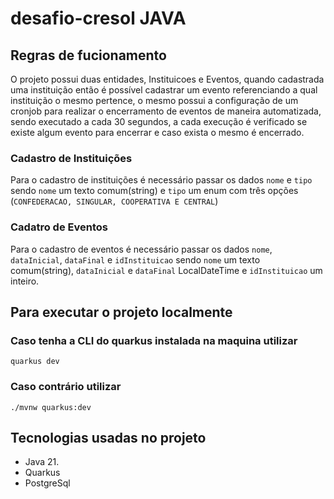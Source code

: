 # desafio-cresol JAVA

## Regras de fucionamento

O projeto possui duas entidades, Instituicoes e Eventos, quando cadastrada uma instituição então 
é possível cadastrar um evento referenciando a qual instituição o mesmo pertence, o mesmo possui a configuração de um cronjob para 
realizar o encerramento de eventos de maneira automatizada, sendo executado a cada 30 segundos, a cada execução é verificado se 
existe algum evento para encerrar e caso exista o mesmo é encerrado.

### Cadastro de Instituições

Para o cadastro de instituições é necessário passar os dados `nome` e `tipo` 
sendo `nome` um texto comum(string) e `tipo` um enum com três opções (`CONFEDERACAO, SINGULAR, COOPERATIVA E CENTRAL`)

### Cadatro de Eventos
Para o cadastro de eventos é necessário passar os dados `nome`, `dataInicial`, `dataFinal` e `idInstituicao`
sendo `nome` um texto comum(string), `dataInicial` e `dataFinal` LocalDateTime e `idInstituicao` um inteiro.


## Para executar o projeto localmente

### Caso tenha a CLI do quarkus instalada na maquina utilizar
```shell script
quarkus dev
```

### Caso contrário utilizar
```shell script
./mvnw quarkus:dev
```

## Tecnologias usadas no projeto

- Java 21.
- Quarkus
- PostgreSql